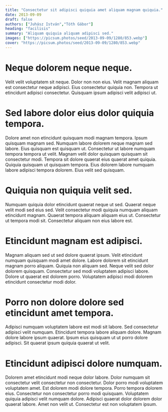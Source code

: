 ```yaml
---
title: "Consectetur sit adipisci quiquia amet aliquam magnam quiquia."
date: 2013-09-09
draft: false 
authors: ["Juhász István","Tóth Gábor"]
heading: "facilisis"
summary: "Aliquam quiquia aliquam adipisci sed."
images: ["https://picsum.photos/seed/2013-09-09/1280/853.webp"]
cover: "https://picsum.photos/seed/2013-09-09/1280/853.webp"
---
```

# Neque dolorem neque neque.        
Velit velit voluptatem sit neque. Dolor non non eius. Velit magnam aliquam est consectetur neque adipisci. Eius consectetur quiquia non. Tempora ut etincidunt adipisci consectetur. Quisquam ipsum adipisci velit adipisci ut.

# Sed labore dolor eius dolor quiquia tempora.        
Dolore amet non etincidunt quisquam modi magnam tempora. Ipsum quisquam magnam sed. Numquam labore dolorem neque magnam sed labore. Eius quisquam est quisquam ut. Consectetur ut labore numquam tempora tempora ut velit. Magnam velit dolor quisquam quisquam sit consectetur modi. Tempora sit dolore quaerat eius quaerat amet quiquia. Quiquia quisquam ut quisquam tempora. Eius dolorem labore numquam labore adipisci tempora dolorem. Eius velit sed quisquam.

# Quiquia non quiquia velit sed.        
Numquam quiquia dolor etincidunt quaerat neque ut sed. Quaerat neque velit modi sed eius sed. Velit consectetur modi quiquia numquam aliquam etincidunt magnam. Quaerat tempora aliquam aliquam eius ut. Consectetur ut tempora modi sit. Consectetur aliquam non eius labore est.

# Etincidunt magnam est adipisci.        
Magnam aliquam sed ut sed dolore quaerat ipsum. Velit etincidunt numquam quisquam modi amet dolore. Labore dolorem sit etincidunt magnam porro aliquam. Quiquia non aliquam sed. Neque velit sed dolor dolorem quisquam. Consectetur sed modi voluptatem adipisci labore. Dolore ut quaerat est dolorem porro. Voluptatem adipisci modi dolorem etincidunt consectetur modi dolor.

# Porro non dolore dolore sed etincidunt amet tempora.        
Adipisci numquam voluptatem labore est modi sit labore. Sed consectetur adipisci velit numquam. Etincidunt tempora labore aliquam dolore. Magnam dolore labore ipsum quaerat. Ipsum eius quisquam ut ut porro dolore adipisci. Sit quaerat ipsum quiquia quaerat ut velit.

# Etincidunt adipisci dolore numquam.        
Dolorem amet etincidunt modi neque dolor labore. Dolor numquam sit consectetur velit consectetur non consectetur. Dolor porro modi voluptatem voluptatem amet. Est dolorem modi dolore tempora. Porro tempora dolorem eius. Consectetur non consectetur porro modi quisquam. Voluptatem quiquia adipisci velit numquam dolore. Adipisci quaerat dolor dolorem dolor quaerat labore. Amet non velit ut. Consectetur est non voluptatem ipsum.


